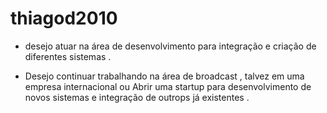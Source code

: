 # thiagod2010 

* desejo atuar na área de desenvolvimento para integração e criação de diferentes  sistemas .

* Desejo continuar trabalhando na área de broadcast , talvez em uma empresa internacional ou Abrir uma startup 
para desenvolvimento de novos sistemas e integração de outrops já existentes . 

